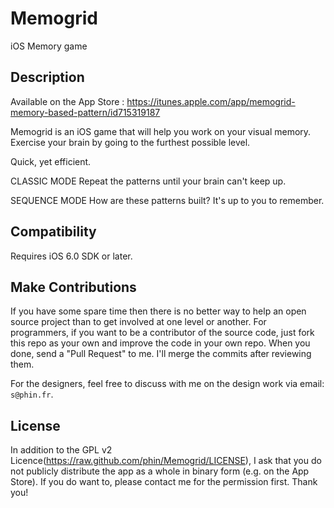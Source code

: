 # Memogrid
iOS Memory game

## Description

Available on the App Store : https://itunes.apple.com/app/memogrid-memory-based-pattern/id715319187

Memogrid is an iOS game that will help you work on your visual memory.
Exercise your brain by going to the furthest possible level.

Quick, yet efficient.

CLASSIC MODE
Repeat the patterns until your brain can't keep up.

SEQUENCE MODE
How are these patterns built? It's up to you to remember.

## Compatibility

Requires iOS 6.0 SDK or later.

## Make Contributions

If you have some spare time then there is no better way to help an open source project than to get involved at one level or another. For programmers, if you want to be a contributor of the source code, just fork this repo as your own and improve the code in your own repo. When you done, send a "Pull Request" to me. I'll merge the commits after reviewing them.

For the designers, feel free to discuss with me on the design work via email: `s@phin.fr`.

## License

In addition to the GPL v2 Licence(https://raw.github.com/phin/Memogrid/LICENSE), I ask that you do not publicly distribute the app as a whole in binary form (e.g. on the App Store). If you do want to, please contact me for the permission first. Thank you!
